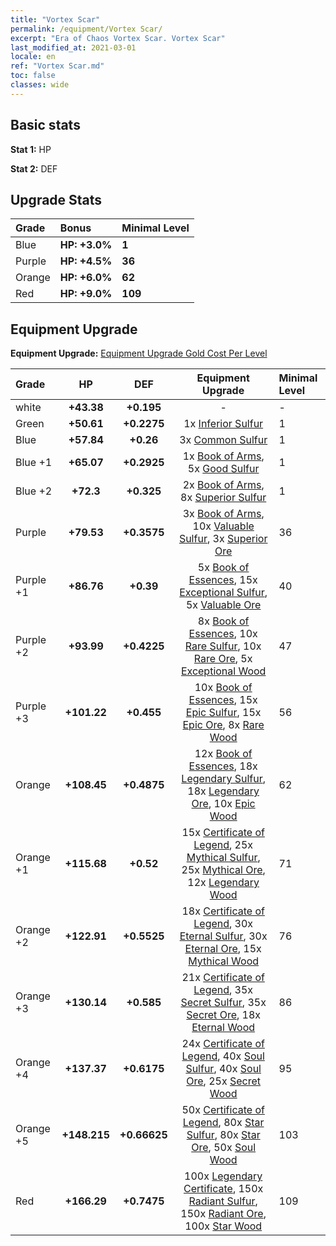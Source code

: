 ```yaml
---
title: "Vortex Scar"
permalink: /equipment/Vortex Scar/
excerpt: "Era of Chaos Vortex Scar. Vortex Scar"
last_modified_at: 2021-03-01
locale: en
ref: "Vortex Scar.md"
toc: false
classes: wide
---
```


## Basic stats
 **Stat 1:** HP

 **Stat 2:** DEF

## Upgrade Stats

  |     Grade    |   Bonus | Minimal Level | 
  |:-------------|:--------|:--------------| 
  | Blue | **HP: +3.0%** | **1** | 
  | Purple | **HP: +4.5%** | **36** | 
  | Orange | **HP: +6.0%** | **62** | 
  | Red | **HP: +9.0%** | **109** | 


## Equipment Upgrade
 **Equipment Upgrade:** [Equipment Upgrade Gold Cost Per Level](/equipment/EquipmentUpgradeCostPerLevel/) 

  |          Grade      | HP | DEF | Equipment Upgrade | Minimal Level |
  |:--------------------|:---------:|:---------:|:----------------:|:--------------|
  | white | **+43.38** | **+0.195** | - | - |
  | Green | **+50.61** | **+0.2275** | 1x [Inferior Sulfur](/Items/mat_40/) | 1 |
  | Blue | **+57.84** | **+0.26** | 3x [Common Sulfur](/Items/mat_79/) | 1 |
  | Blue +1 | **+65.07** | **+0.2925** | 1x [Book of Arms](/Items/mat_32/), 5x [Good Sulfur](/Items/mat_92/) | 1 |
  | Blue +2 | **+72.3** | **+0.325** | 2x [Book of Arms](/Items/mat_71/), 8x [Superior Sulfur](/Items/mat_30/) | 1 |
  | Purple | **+79.53** | **+0.3575** | 3x [Book of Arms](/Items/mat_6/), 10x [Valuable Sulfur](/Items/mat_66/), 3x [Superior Ore](/Items/mat_13/) | 36 |
  | Purple +1 | **+86.76** | **+0.39** | 5x [Book of Essences](/Items/mat_44/), 15x [Exceptional Sulfur](/Items/mat_1/), 5x [Valuable Ore](/Items/mat_55/) | 40 |
  | Purple +2 | **+93.99** | **+0.4225** | 8x [Book of Essences](/Items/mat_84/), 10x [Rare Sulfur](/Items/mat_46/), 10x [Rare Ore](/Items/mat_2/), 5x [Exceptional Wood](/Items/mat_82/) | 47 |
  | Purple +3 | **+101.22** | **+0.455** | 10x [Book of Essences](/Items/mat_20/), 15x [Epic Sulfur](/Items/mat_83/), 15x [Epic Ore](/Items/mat_42/), 8x [Rare Wood](/Items/mat_14/) | 56 |
  | Orange | **+108.45** | **+0.4875** | 12x [Book of Essences](/Items/mat_60/), 18x [Legendary Sulfur](/Items/mat_18/), 18x [Legendary Ore](/Items/mat_81/), 10x [Epic Wood](/Items/mat_57/) | 62 |
  | Orange +1 | **+115.68** | **+0.52** | 15x [Certificate of Legend](/Items/mat_96/), 25x [Mythical Sulfur](/Items/mat_35/), 25x [Mythical Ore](/Items/mat_23/), 12x [Legendary Wood](/Items/mat_93/) | 71 |
  | Orange +2 | **+122.91** | **+0.5525** | 18x [Certificate of Legend](/Items/mat_25/), 30x [Eternal Sulfur](/Items/mat_97/), 30x [Eternal Ore](/Items/mat_36/), 15x [Mythical Wood](/Items/mat_9/) | 76 |
  | Orange +3 | **+130.14** | **+0.585** | 21x [Certificate of Legend](/Items/mat_38/), 35x [Secret Sulfur](/Items/mat_7/), 35x [Secret Ore](/Items/mat_99/), 18x [Eternal Wood](/Items/mat_75/) | 86 |
  | Orange +4 | **+137.37** | **+0.6175** | 24x [Certificate of Legend](/Items/mat_100/), 40x [Soul Sulfur](/Items/mat_73/), 40x [Soul Ore](/Items/mat_8/), 25x [Secret Wood](/Items/mat_87/) | 95 |
  | Orange +5 | **+148.215** | **+0.66625** | 50x [Certificate of Legend](/Items/mat_11/), 80x [Star Sulfur](/Items/mat_101/), 80x [Star Ore](/Items/mat_72/), 50x [Soul Wood](/Items/mat_49/) | 103 |
  | Red | **+166.29** | **+0.7475** | 100x [Legendary Certificate](/Items/mat_76/), 150x [Radiant Sulfur](/Items/mat_10/), 150x [Radiant Ore](/Items/mat_88/), 100x [Star Wood](/Items/mat_63/) | 109 |

